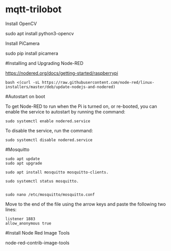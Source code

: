 # mqtt-trilobot

Install OpenCV

sudo apt install python3-opencv

Install PiCamera

sudo pip install picamera



#Installing and Upgrading Node-RED

https://nodered.org/docs/getting-started/raspberrypi

```
bash <(curl -sL https://raw.githubusercontent.com/node-red/linux-installers/master/deb/update-nodejs-and-nodered)
```

#Autostart on boot

To get Node-RED to run when the Pi is turned on, or re-booted, you can enable the service to autostart by running the command:
```
sudo systemctl enable nodered.service
```
To disable the service, run the command:
```
sudo systemctl disable nodered.service
```
#Mosquitto
```
sudo apt update
sudo apt upgrade

sudo apt install mosquitto mosquitto-clients.

sudo systemctl status mosquitto.


sudo nano /etc/mosquitto/mosquitto.conf
```

Move to the end of the file using the arrow keys and paste the following two lines:
```
listener 1883
allow_anonymous true
```


#Install Node Red Image Tools

node-red-contrib-image-tools
